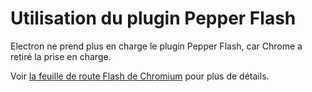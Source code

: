 # Utilisation du plugin Pepper Flash

Electron ne prend plus en charge le plugin Pepper Flash, car Chrome a retiré la prise en charge.

Voir [la feuille de route Flash de Chromium](https://www.chromium.org/flash-roadmap) pour plus de détails.
